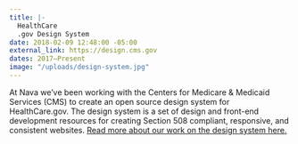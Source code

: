 ```yaml
---
title: |-
  HealthCare
  .gov Design System
date: 2018-02-09 12:48:00 -05:00
external_link: https://design.cms.gov
dates: 2017–Present
image: "/uploads/design-system.jpg"
---
```


At Nava we’ve been working with the Centers for Medicare & Medicaid Services (CMS) to create an open source design system for HealthCare.gov. The design system is a set of design and front-end development resources for creating Section 508 compliant, responsive, and consistent websites. [Read more about our work on the design system here.](https://blog.navapbc.com/healthcare-gov-design-system-fc27964a14c9)